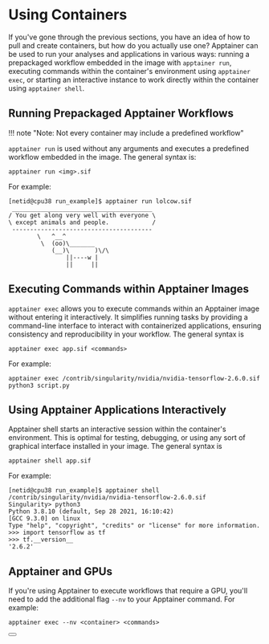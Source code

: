<link rel="stylesheet" href="../../../assets/stylesheets/buttons.css">

# Using Containers

If you've gone through the previous sections, you have an idea of how to pull and create containers, but how do you actually use one? Apptainer can be used to run your analyses and applications in various ways: running a prepackaged workflow embedded in the image with `apptainer run`, executing commands within the container's environment using `apptainer exec`, or starting an interactive instance to work directly within the container using `apptainer shell`.



## Running Prepackaged Apptainer Workflows

!!! note "Note: Not every container may include a predefined workflow"

```apptainer run``` is used without any arguments and executes a predefined workflow embedded in the image. The general syntax is: 

```
apptainer run <img>.sif
```

For example:

```
[netid@cpu38 run_example]$ apptainer run lolcow.sif 
 _______________________________________
/ You get along very well with everyone \
\ except animals and people.            /
 ---------------------------------------
        \   ^__^
         \  (oo)\_______
            (__)\       )\/\
                ||----w |
                ||     ||
```

## Executing Commands within Apptainer Images

`apptainer exec` allows you to execute commands within an Apptainer image without entering it interactively. It simplifies running tasks by providing a command-line interface to interact with containerized applications, ensuring consistency and reproducibility in your workflow. The general syntax is

```
apptainer exec app.sif <commands> 
```

For example:

```
apptainer exec /contrib/singularity/nvidia/nvidia-tensorflow-2.6.0.sif python3 script.py
```

## Using Apptainer Applications Interactively

Apptainer shell starts an interactive session within the container's environment. This is optimal for testing, debugging, or using any sort of graphical interface installed in your image. The general syntax is

```
apptainer shell app.sif
```

 For example:

```
[netid@cpu38 run_example]$ apptainer shell /contrib/singularity/nvidia/nvidia-tensorflow-2.6.0.sif
Singularity> python3
Python 3.8.10 (default, Sep 28 2021, 16:10:42) 
[GCC 9.3.0] on linux
Type "help", "copyright", "credits" or "license" for more information.
>>> import tensorflow as tf
>>> tf.__version__
'2.6.2'
```


## Apptainer and GPUs

If you're using Apptainer to execute workflows that require a GPU, you'll need to add the additional flag ```--nv``` to your Apptainer command. For example:

```
apptainer exec --nv <container> <commands>
```

<html>
<div class="button-container">
    <a href="../building_containers/"><button class="left-button"></button></a>
</div>
</html>
